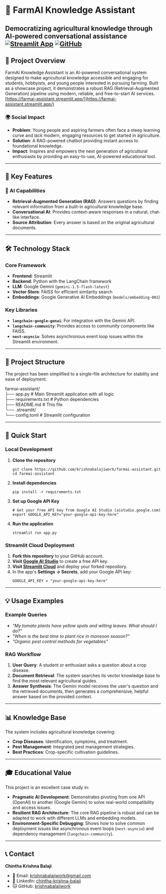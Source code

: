 # 🌾 FarmAI Knowledge Assistant
**Democratizing agricultural knowledge through AI-powered conversational assistance**
[![Streamlit App](https://static.streamlit.io/badges/streamlit_badge_black_white.svg)](https://farmai-assistant.streamlit.app/)
[![GitHub](https://img.shields.io/badge/GitHub-krishnabalajiwork-blue)](https://github.com/krishnabalajiwork/farmai-assistant)
---
## 🎯 Project Overview
FarmAI Knowledge Assistant is an AI-powered conversational system designed to make agricultural knowledge accessible and engaging for students, hobbyists, and young people interested in pursuing farming. Built as a showcase project, it demonstrates a robust RAG (Retrieval-Augmented Generation) pipeline using modern, reliable, and free-to-start AI services. 
[https://farmai-assistant.streamlit.app/](https://farmai-assistant.streamlit.app/)


### 🌍 Social Impact
- **Problem**: Young people and aspiring farmers often face a steep learning curve and lack modern, engaging resources to get started in agriculture.
- **Solution**: A RAG-powered chatbot providing instant access to foundational knowledge.
- **Impact**: Inspires and empowers the next generation of agricultural enthusiasts by providing an easy-to-use, AI-powered educational tool.

---
## 🚀 Key Features
### 🤖 AI Capabilities
- **Retrieval-Augmented Generation (RAG)**: Answers questions by finding relevant information from a built-in agricultural knowledge base.
- **Conversational AI**: Provides context-aware responses in a natural, chat-like interface.
- **Source Attribution**: Every answer is based on the original agricultural documents.

---
## 🛠️ Technology Stack
### Core Framework
- **Frontend**: Streamlit
- **Backend**: Python with the LangChain framework
- **LLM**: Google Gemini (`gemini-1.5-flash-latest`)
- **Vector Store**: FAISS for efficient similarity search
- **Embeddings**: Google Generative AI Embeddings (`models/embedding-001`)

### Key Libraries
- **`langchain-google-genai`**: For integration with the Gemini API.
- **`langchain-community`**: Provides access to community components like FAISS.
- **`nest-asyncio`**: Solves asynchronous event loop issues within the Streamlit environment.

---
## 📁 Project Structure
The project has been simplified to a single-file architecture for stability and ease of deployment.

farmai-assistant/  
├── app.py                 # Main Streamlit application with all logic  
├── requirements.txt       # Python dependencies  
├── README.md              # This file  
└── .streamlit/  
    └── config.toml        # Streamlit configuration  

---
## 🚀 Quick Start
### Local Development
1. **Clone the repository**
    ```
    git clone https://github.com/krishnabalajiwork/farmai-assistant.git
    cd farmai-assistant
    ```
2. **Install dependencies**
    ```
    pip install -r requirements.txt
    ```
3. **Set up Google API Key**
    ```
    # Get your free API key from Google AI Studio (aistudio.google.com)
    export GOOGLE_API_KEY="your-google-api-key-here"
    ```
4. **Run the application**
    ```
    streamlit run app.py
    ```

### Streamlit Cloud Deployment
1. **Fork this repository** to your GitHub account.
2. **Visit [Google AI Studio](https://aistudio.google.com/)** to create a free API key.
3. **Visit [Streamlit Cloud](https://share.streamlit.io/)** and deploy your forked repository.
4. In the app's **Settings -> Secrets**, add your Google API key:
    ```
    GOOGLE_API_KEY = "your-google-api-key-here"
    ```

---
## 💡 Usage Examples
### Example Queries
- *"My tomato plants have yellow spots and wilting leaves. What should I do?"*
- *"When is the best time to plant rice in monsoon season?"*
- *"Organic pest control methods for vegetables"*

### RAG Workflow
1. **User Query**: A student or enthusiast asks a question about a crop disease.
2. **Document Retrieval**: The system searches its vector knowledge base to find the most relevant agricultural guides.
3. **Answer Synthesis**: The Gemini model receives the user's question and the retrieved documents, then generates a comprehensive, helpful answer based on the provided context.

---
## 📊 Knowledge Base
The system includes agricultural knowledge covering:
- **Crop Diseases**: Identification, symptoms, and treatment.
- **Pest Management**: Integrated pest management strategies.
- **Best Practices**: Crop-specific cultivation guidelines.

---
## 🎓 Educational Value
This project is an excellent case study in:
- **Pragmatic AI Development**: Demonstrates pivoting from one API (OpenAI) to another (Google Gemini) to solve real-world compatibility and access issues.
- **Resilient RAG Architecture**: The core RAG pipeline is robust and can be adapted to work with different LLMs and embedding models.
- **Environment-Specific Debugging**: Shows how to solve common deployment issues like asynchronous event loops (`nest-asyncio`) and dependency management (`langchain-community`).

---
## 📞 Contact
**Chintha Krishna Balaji**  
- 📧 Email: [krishnabalajiwork@gmail.com](mailto:krishnabalajiwork@gmail.com)  
- 💼 LinkedIn: [chintha-krishna-balaji](https://www.linkedin.com/in/chintha-krishna-balaji)  
- 🐱 GitHub: [krishnabalajiwork](https://github.com/krishnabalajiwork)
